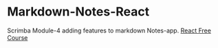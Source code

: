 # Markdown-Notes-React
Scrimba Module-4 adding features to markdown Notes-app.
<a href="https://scrimba.com/learn/learnreact/">React Free Course</a>
